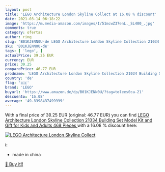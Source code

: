 ```yaml
---
layout: post
title: 'LEGO Architecture London Skyline Collect at 16.08 % discount'
date: 2021-03-14 06:18:22
image: 'https://m.media-amazon.com/images/I/51mcwZ37enL._SL400_.jpg'
comments: true
category: ofertas
author: ring
slug: 'B01KJENN0U-de LEGO Architecture London Skyline Collection 21034 Building...'
sku: 'B01KJENN0U-de'
tags: [ 'lego', ]
actualPrice: 39.25 EUR
currency: EUR
price: 39.25
comparePrice: 46.77 EUR
prodname: 'LEGO Architecture London Skyline Collection 21034 Building Set Model Kit and Gift for Kids and Adults  468 Pieces '
country: 'de'
flag: '🇩🇪'
brand: 'LEGO'
buyurl: 'https://www.amazon.de/dp/B01KJENN0U/?tag=tolees0ca-21'
descuento: '16.08'
average: '49.8398437499999'
---
```


With a final price of 39.25 EUR (original: 46.77 EUR) you can find [LEGO Architecture London Skyline Collection 21034 Building Set Model Kit and Gift for Kids and Adults  468 Pieces ](https://www.amazon.de/dp/B01KJENN0U/?tag=tolees0ca-21) with a  16.08 % discount here:

[![LEGO Architecture London Skyline Collect](https://m.media-amazon.com/images/I/51mcwZ37enL._SL400_.jpg)](https://www.amazon.de/dp/B01KJENN0U/?tag=tolees0ca-21)

ℹ️:

- made in china

[🛒 Buy it!!](https://www.amazon.de/dp/B01KJENN0U/?tag=tolees0ca-21)
